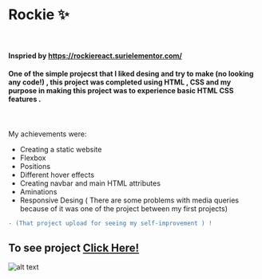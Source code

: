 # Rockie  ✨ 
 <br>

#### Inspried by https://rockiereact.surielementor.com/ 

####  One of the simple projecst that I liked desing and try to make (no looking any code!) , this project was completed using HTML , CSS and my purpose in making this project was to experience basic HTML CSS features .  <br>  <br>  <br>

My achievements were:
- Creating a static website
- Flexbox
- Positions
- Different hover effects
- Creating navbar and main HTML attributes
- Aminations
- Responsive Desing ( There are some problems with media queries because of it was one of the project between my first projects)



```diff
- (That project upload for seeing my self-improvement ) ! 

```

## To see project <a href="https://github.com/anilcosarss/Rockie/blob/main/index.html">Click Here!</a> 

![alt text](https://github.com/anilcosarss/gainio/blob/main/img/screencapture-raw-githack-anilcosarss-gainio-main-index-html-2023-03-13-01_13_32.png
)
